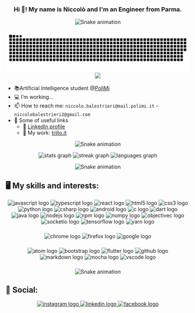 <h3 align="center">Hi 👋! My name is Niccolò and I'm an Engineer from Parma.</h3>

<div align = "center">
  <img src="https://raw.githubusercontent.com/andreasbm/readme/master/assets/lines/fire.png" alt="Snake animation" />
</div>

<br clear="both">
<div align = "center">
  <img src="https://raw.githubusercontent.com/NiccoloBalestrieri/NiccoloBalestrieri/output/github-contribution-grid-snake-dark.svg" alt="Snake animation" />
</div>

<div align="center">
  <img src="https://profile-counter.glitch.me/NiccoloBalestrieri/count.svg?"  />
</div>

<span style="white-space: pre-line"></span>

- :books:Artificial Intelligence student @[PoliMi](https://www.polimi.it/)
- :computer: I’m working...
- 📫 How to reach me: ```niccolo.balestrieri@mail.polimi.it``` - ```niccolobalestrieri2@gmail.com```
- :link: Some of useful links
  - :eyes: [LinkedIn profile](https://www.linkedin.com/in/niccolò-balestrieri-91a386252/)
  - 👷 My work: [trillo.it](https://www.trilloparrucchieri.it/)
  
<div align = "center">
  <img src="https://raw.githubusercontent.com/andreasbm/readme/master/assets/lines/fire.png" alt="Snake animation" />
</div>

<span style="white-space: pre-line"></span>

<div align="center">
  <img src="https://github-readme-stats.vercel.app/api?username=NiccoloBalestrieri&hide_title=false&hide_rank=false&show_icons=true&include_all_commits=true&count_private=true&disable_animations=false&theme=dark&locale=en&hide_border=false" height="155" alt="stats graph"  />
  <img src="https://streak-stats.demolab.com?user=NiccoloBalestrieri&locale=en&mode=daily&theme=dark&hide_border=false&border_radius=5" height="155" alt="streak graph"  />
  <img src="https://github-readme-stats.vercel.app/api/top-langs?username=NiccoloBalestrieri&locale=en&hide_title=false&layout=compact&card_width=320&langs_count=5&theme=dark&hide_border=false" height="155" alt="languages graph"  />
</div>

<span style="white-space: pre-line"></span>

<div align = "center">
  <img src="https://raw.githubusercontent.com/andreasbm/readme/master/assets/lines/fire.png" alt="Snake animation" />
</div>


###

<h2> 🖥️ My skills and interests: </h2>
<span style="white-space: pre-line"></span>
<span style="white-space: pre-line"></span>

<div align="center">
  <img src="https://cdn.jsdelivr.net/gh/devicons/devicon/icons/javascript/javascript-original.svg" height="50" width="64" alt="javascript logo"  />
  <img src="https://cdn.jsdelivr.net/gh/devicons/devicon/icons/typescript/typescript-plain.svg" height="50" width="64" alt="typescript logo"  />
  <img src="https://cdn.jsdelivr.net/gh/devicons/devicon/icons/react/react-original.svg" height="50" width="64" alt="react logo"  />
  <img src="https://cdn.jsdelivr.net/gh/devicons/devicon/icons/html5/html5-original.svg" height="50" width="64" alt="html5 logo"  />
  <img src="https://cdn.jsdelivr.net/gh/devicons/devicon/icons/css3/css3-original.svg" height="50" width="64" alt="css3 logo"  />
  <img src="https://cdn.jsdelivr.net/gh/devicons/devicon/icons/python/python-original.svg" height="50" width="64" alt="python logo"  />
  <img src="https://cdn.jsdelivr.net/gh/devicons/devicon/icons/csharp/csharp-original.svg" height="50" width="64" alt="csharp logo"  />
  <img src="https://cdn.jsdelivr.net/gh/devicons/devicon/icons/android/android-original.svg" height="50" width="64" alt="android logo"  />
  <img src="https://cdn.jsdelivr.net/gh/devicons/devicon/icons/c/c-original.svg" height="50" width="64" alt="c logo"  />
  <img src="https://cdn.jsdelivr.net/gh/devicons/devicon/icons/dart/dart-original.svg" height="50" width="64" alt="dart logo"  />
  <img src="https://cdn.jsdelivr.net/gh/devicons/devicon/icons/java/java-original.svg" height="50" width="64" alt="java logo"  />
  <img src="https://cdn.jsdelivr.net/gh/devicons/devicon/icons/nodejs/nodejs-original.svg" height="50" width="64" alt="nodejs logo"  />
  <img src="https://cdn.jsdelivr.net/gh/devicons/devicon/icons/npm/npm-original-wordmark.svg" height="50" width="64" alt="npm logo"  />
  <img src="https://cdn.jsdelivr.net/gh/devicons/devicon/icons/numpy/numpy-original.svg" height="50" width="64" alt="numpy logo"  />
  <img src="https://cdn.jsdelivr.net/gh/devicons/devicon/icons/objectivec/objectivec-plain.svg" height="50" width="64" alt="objectivec logo"  />
  <img src="https://cdn.jsdelivr.net/gh/devicons/devicon/icons/socketio/socketio-original.svg" height="50" width="64" alt="socketio logo"  />
  <img src="https://cdn.jsdelivr.net/gh/devicons/devicon/icons/tensorflow/tensorflow-original.svg" height="50" width="64" alt="tensorflow logo"  />
  <img src="https://cdn.jsdelivr.net/gh/devicons/devicon/icons/yarn/yarn-original.svg" height="50" width="64" alt="yarn logo"  />
</div>

<span style="white-space: pre-line"></span>

###

<div align="center">
  <img src="https://cdn.jsdelivr.net/gh/devicons/devicon/icons/chrome/chrome-original.svg" height="40" width="52" alt="chrome logo"  />
  <img src="https://cdn.jsdelivr.net/gh/devicons/devicon/icons/firefox/firefox-original.svg" height="40" width="52" alt="firefox logo"  />
  <img src="https://cdn.jsdelivr.net/gh/devicons/devicon/icons/google/google-original.svg" height="40" width="52" alt="google logo"  />
</div>

###

<span style="white-space: pre-line"></span>

<div align="center">
  <img src="https://cdn.jsdelivr.net/gh/devicons/devicon/icons/atom/atom-original.svg" height="40" width="52" alt="atom logo"  />
  <img src="https://cdn.jsdelivr.net/gh/devicons/devicon/icons/bootstrap/bootstrap-original.svg" height="40" width="52" alt="bootstrap logo"  />
  <img src="https://cdn.jsdelivr.net/gh/devicons/devicon/icons/flutter/flutter-original.svg" height="40" width="52" alt="flutter logo"  />
  <img src="https://cdn.jsdelivr.net/gh/devicons/devicon/icons/github/github-original.svg" height="40" width="52" alt="github logo"  />
  <img src="https://cdn.jsdelivr.net/gh/devicons/devicon/icons/markdown/markdown-original.svg" height="40" width="52" alt="markdown logo"  />
  <img src="https://cdn.jsdelivr.net/gh/devicons/devicon/icons/mocha/mocha-plain.svg" height="40" width="52" alt="mocha logo"  />
  <img src="https://cdn.jsdelivr.net/gh/devicons/devicon/icons/vscode/vscode-original.svg" height="40" width="52" alt="vscode logo"  />
</div>

###

<div align = "center">
  <img src="https://raw.githubusercontent.com/andreasbm/readme/master/assets/lines/fire.png" alt="Snake animation" />
</div>

###

<h2> 🦊 Social: </h2>
<span style="white-space: pre-line"></span>
<span style="white-space: pre-line"></span>

<div align="center">
  <a href="https://www.instagram.com/niccolo.balestrieri/" target="_blank">
    <img src="https://img.shields.io/static/v1?message=Instagram&logo=instagram&label=&color=E4405F&logoColor=white&labelColor=&style=for-the-badge" height="35" alt="instagram logo"  />
  </a>
  
  <a href="https://www.linkedin.com/in/niccolò-balestrieri-91a386252/" target="_blank">
    <img src="https://img.shields.io/static/v1?message=LinkedIn&logo=linkedin&label=&color=0077B5&logoColor=white&labelColor=&style=for-the-badge" height="35" alt="linkedin logo"  />
  </a>
  
  <a href="https://www.facebook.com/nicolo.balestrieri.5/" target="_blank">
    <img src="https://img.shields.io/static/v1?message=Facebook&logo=facebook&label=&color=1877F2&logoColor=white&labelColor=&style=for-the-badge" height="35" alt="facebook logo"  />
  </a>
 
</div>

###
